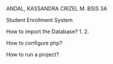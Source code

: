 ANDAL, KASSANDRA CRIZEL M.
BSIS 3A 

Student Enrollment System 






How to import the Database?
1. 
2.



How to configure php?



How to run a project?




